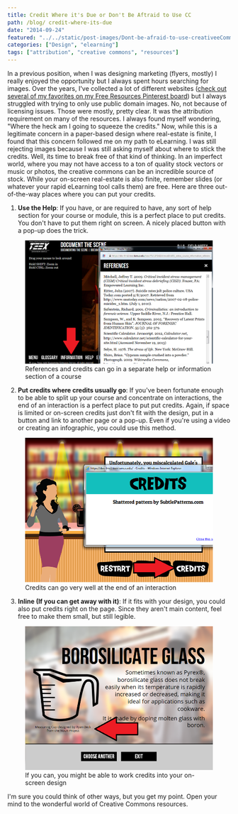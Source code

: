 ```yaml
---
title: Credit Where it's Due or Don't Be Aftraid to Use CC
path: /blog/ credit-where-its-due
date: "2014-09-24"
featured: "../../static/post-images/Dont-be-afraid-to-use-creativeeCommons.png"
categories: ["Design", "elearning"]
tags: ["attribution", "creative commons", "resources"]
---
```


In a previous position, when I was designing marketing (flyers, mostly) I really enjoyed the opportunity but I always spent hours searching for images. Over the years, I've collected a lot of different websites ([check out several of my favorites on my Free Resources Pinterest board](http://www.pinterest.com/instbydesign/free-resources/http:// "Free Resources Board on Pinterest")) but I always struggled with trying to only use public domain images. No, not because of licensing issues. Those were mostly, pretty clear. It was the attribution requirement on many of the resources. I always found myself wondering, "Where the heck am I going to squeeze the credits." Now, while this is a legitimate concern in a paper-based design where real-estate is finite, I found that this concern followed me on my path to eLearning. I was still rejecting images because I was still asking myself about where to stick the credits. Well, its time to break free of that kind of thinking. In an imperfect world, where you may not have access to a ton of quality stock vectors or music or photos, the creative commons can be an incredible source of stock. While your on-screen real-estate is also finite, remember slides (or whatever your rapid eLearning tool calls them) are free. Here are three out-of-the-way places where you can put your credits.

1.  **Use the Help**: If you have, or are required to have, any sort of help section for your course or module, this is a perfect place to put credits. You don't have to put them right on screen. A nicely placed button with a pop-up does the trick.

<figure>
  <img src="../../static/post-images/FSA114-References.png" alt="References in death investigation course" />
  <figcaption>References and credits can go in a separate help or information section of a course</figcaption>
</figure>

2.  **Put credits where credits usually go**: If you've been fortunate enough to be able to split up your course and concentrate on interactions, the end of an interaction is a perfect place to put put credits. Again, if space is limited or on-screen credits just don't fit with the design, put in a button and link to another page or a pop-up. Even if you're using a video or creating an infographic, you could use this method.

<figure>
  <img src="../../static/post-images/FIVS123-Credits.png" alt="Credtis in BAC game" />
  <figcaption>Credits can go very well at the end of an interaction</figcaption>
</figure>

3.  **Inline (If you can get away with it)**: If it fits with your design, you could also put credits right on the page. Since they aren't main content, feel free to make them small, but still legible.

<figure>
  <img src="../../static/post-images/FIVS123-Inline-Credits.png" alt="Credits in types of glass interaction" />
  <figcaption>If you can, you might be able to work credits into your on-screen design</figcaption>
</figure>

I'm sure you could think of other ways, but you get my point. Open your mind to the wonderful world of Creative Commons resources.
